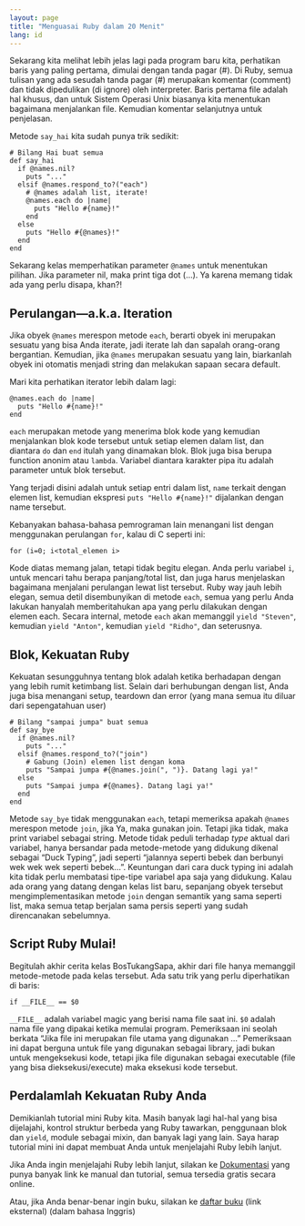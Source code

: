 ```yaml
---
layout: page
title: "Menguasai Ruby dalam 20 Menit"
lang: id
---
```


Sekarang kita melihat lebih jelas lagi pada program baru kita,
perhatikan baris yang paling pertama, dimulai dengan tanda pagar (#). Di
Ruby, semua tulisan yang ada sesudah tanda pagar (#) merupakan komentar
(comment) dan tidak dipedulikan (di ignore) oleh interpreter. Baris
pertama file adalah hal khusus, dan untuk Sistem Operasi Unix biasanya
kita menentukan bagaimana menjalankan file. Kemudian komentar
selanjutnya untuk penjelasan.

Metode `say_hai` kita sudah punya trik sedikit:

    # Bilang Hai buat semua
    def say_hai
      if @names.nil?
        puts "..."
      elsif @names.respond_to?("each")
        # @names adalah list, iterate!
        @names.each do |name|
          puts "Hello #{name}!"
        end
      else
        puts "Hello #{@names}!"
      end
    end

Sekarang kelas memperhatikan parameter `@names` untuk menentukan
pilihan. Jika parameter nil, maka print tiga dot (...). Ya karena memang
tidak ada yang perlu disapa, khan?!

## Perulangan—a.k.a. Iteration

Jika obyek `@names` merespon metode `each`, berarti obyek ini merupakan
sesuatu yang bisa Anda iterate, jadi iterate lah dan sapalah orang-orang
bergantian. Kemudian, jika `@names` merupakan sesuatu yang lain,
biarkanlah obyek ini otomatis menjadi string dan melakukan sapaan secara
default.

Mari kita perhatikan iterator lebih dalam lagi:

    @names.each do |name|
      puts "Hello #{name}!"
    end

`each` merupakan metode yang menerima blok kode yang kemudian
menjalankan blok kode tersebut untuk setiap elemen dalam list, dan
diantara `do` dan `end` itulah yang dinamakan blok. Blok juga bisa
berupa function anonim atau `lambda`. Variabel diantara karakter pipa
itu adalah parameter untuk blok tersebut.

Yang terjadi disini adalah untuk setiap entri dalam list, `name` terkait
dengan elemen list, kemudian ekspresi `puts "Hello #{name}!"` dijalankan
dengan name tersebut.

Kebanyakan bahasa-bahasa pemrograman lain menangani list dengan
menggunakan perulangan `for`, kalau di C seperti ini:

    for (i=0; i<total_elemen i>

Kode diatas memang jalan, tetapi tidak begitu elegan. Anda perlu
variabel `i`, untuk mencari tahu berapa panjang/total list, dan juga
harus menjelaskan bagaimana menjalani perulangan lewat list tersebut.
Ruby way jauh lebih elegan, semua detil disembunyikan di metode `each`,
semua yang perlu Anda lakukan hanyalah memberitahukan apa yang perlu
dilakukan dengan elemen each. Secara internal, metode `each` akan
memanggil `yield "Steven"`, kemudian `yield "Anton"`, kemudian `yield
"Ridho"`, dan seterusnya.

## Blok, Kekuatan Ruby

Kekuatan sesungguhnya tentang blok adalah ketika berhadapan dengan yang
lebih rumit ketimbang list. Selain dari berhubungan dengan list, Anda
juga bisa menangani setup, teardown dan error (yang mana semua itu
diluar dari sepengatahuan user)

    # Bilang "sampai jumpa" buat semua
    def say_bye
      if @names.nil?
        puts "..."
      elsif @names.respond_to?("join")
        # Gabung (Join) elemen list dengan koma
        puts "Sampai jumpa #{@names.join(", ")}. Datang lagi ya!"
      else
        puts "Sampai jumpa #{@names}. Datang lagi ya!"
      end
    end

Metode `say_bye` tidak menggunakan `each`, tetapi memeriksa apakah
`@names` merespon metode `join`, jika Ya, maka gunakan join. Tetapi jika
tidak, maka print variabel sebagai string. Metode tidak peduli terhadap
*type* aktual dari variabel, hanya bersandar pada metode-metode yang
didukung dikenal sebagai “Duck Typing”, jadi seperti “jalannya seperti
bebek dan berbunyi wek wek wek seperti bebek…”. Keuntungan dari cara
duck typing ini adalah kita tidak perlu membatasi tipe-tipe variabel apa
saja yang didukung. Kalau ada orang yang datang dengan kelas list baru,
sepanjang obyek tersebut mengimplementasikan metode `join` dengan
semantik yang sama seperti list, maka semua tetap berjalan sama persis
seperti yang sudah direncanakan sebelumnya.

## Script Ruby Mulai!

Begitulah akhir cerita kelas BosTukangSapa, akhir dari file hanya
memanggil metode-metode pada kelas tersebut. Ada satu trik yang perlu
diperhatikan di baris:

    if __FILE__ == $0

`__FILE__` adalah variabel magic yang berisi nama file saat ini. `$0`
adalah nama file yang dipakai ketika memulai program. Pemeriksaan ini
seolah berkata “Jika file ini merupakan file utama yang digunakan …”
Pemeriksaan ini dapat berguna untuk file yang digunakan sebagai library,
jadi bukan untuk mengeksekusi kode, tetapi jika file digunakan sebagai
executable (file yang bisa dieksekusi/execute) maka eksekusi kode
tersebut.

## Perdalamlah Kekuatan Ruby Anda

Demikianlah tutorial mini Ruby kita. Masih banyak lagi hal-hal yang bisa
dijelajahi, kontrol struktur berbeda yang Ruby tawarkan, penggunaan blok
dan `yield`, module sebagai mixin, dan banyak lagi yang lain. Saya harap
tutorial mini ini dapat membuat Anda untuk menjelajahi Ruby lebih
lanjut.

Jika Anda ingin menjelajahi Ruby lebih lanjut, silakan ke
[Dokumentasi](/en/documentation/) yang punya banyak link ke manual dan
tutorial, semua tersedia gratis secara online.

Atau, jika Anda benar-benar ingin buku, silakan ke [daftar buku][1]
(link eksternal) (dalam bahasa Inggris)



[1]: http://www.ruby-doc.org/bookstore 
